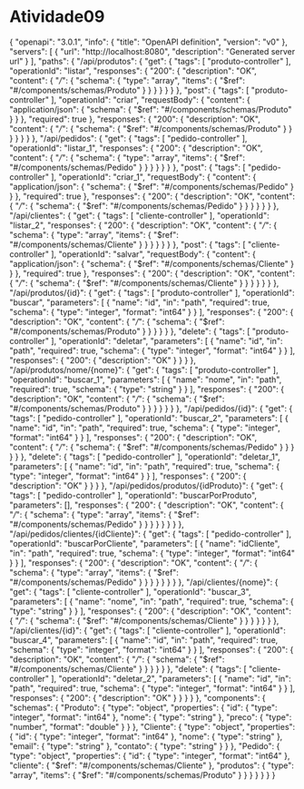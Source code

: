 # Atividade09

{
    "openapi": "3.0.1",
    "info": {
        "title": "OpenAPI definition",
        "version": "v0"
    },
    "servers": [
        {
            "url": "http://localhost:8080",
            "description": "Generated server url"
        }
    ],
    "paths": {
        "/api/produtos": {
            "get": {
                "tags": [
                    "produto-controller"
                ],
                "operationId": "listar",
                "responses": {
                    "200": {
                        "description": "OK",
                        "content": {
                            "*/*": {
                                "schema": {
                                    "type": "array",
                                    "items": {
                                        "$ref": "#/components/schemas/Produto"
                                    }
                                }
                            }
                        }
                    }
                }
            },
            "post": {
                "tags": [
                    "produto-controller"
                ],
                "operationId": "criar",
                "requestBody": {
                    "content": {
                        "application/json": {
                            "schema": {
                                "$ref": "#/components/schemas/Produto"
                            }
                        }
                    },
                    "required": true
                },
                "responses": {
                    "200": {
                        "description": "OK",
                        "content": {
                            "*/*": {
                                "schema": {
                                    "$ref": "#/components/schemas/Produto"
                                }
                            }
                        }
                    }
                }
            }
        },
        "/api/pedidos": {
            "get": {
                "tags": [
                    "pedido-controller"
                ],
                "operationId": "listar_1",
                "responses": {
                    "200": {
                        "description": "OK",
                        "content": {
                            "*/*": {
                                "schema": {
                                    "type": "array",
                                    "items": {
                                        "$ref": "#/components/schemas/Pedido"
                                    }
                                }
                            }
                        }
                    }
                }
            },
            "post": {
                "tags": [
                    "pedido-controller"
                ],
                "operationId": "criar_1",
                "requestBody": {
                    "content": {
                        "application/json": {
                            "schema": {
                                "$ref": "#/components/schemas/Pedido"
                            }
                        }
                    },
                    "required": true
                },
                "responses": {
                    "200": {
                        "description": "OK",
                        "content": {
                            "*/*": {
                                "schema": {
                                    "$ref": "#/components/schemas/Pedido"
                                }
                            }
                        }
                    }
                }
            }
        },
        "/api/clientes": {
            "get": {
                "tags": [
                    "cliente-controller"
                ],
                "operationId": "listar_2",
                "responses": {
                    "200": {
                        "description": "OK",
                        "content": {
                            "*/*": {
                                "schema": {
                                    "type": "array",
                                    "items": {
                                        "$ref": "#/components/schemas/Cliente"
                                    }
                                }
                            }
                        }
                    }
                }
            },
            "post": {
                "tags": [
                    "cliente-controller"
                ],
                "operationId": "salvar",
                "requestBody": {
                    "content": {
                        "application/json": {
                            "schema": {
                                "$ref": "#/components/schemas/Cliente"
                            }
                        }
                    },
                    "required": true
                },
                "responses": {
                    "200": {
                        "description": "OK",
                        "content": {
                            "*/*": {
                                "schema": {
                                    "$ref": "#/components/schemas/Cliente"
                                }
                            }
                        }
                    }
                }
            }
        },
        "/api/produtos/{id}": {
            "get": {
                "tags": [
                    "produto-controller"
                ],
                "operationId": "buscar",
                "parameters": [
                    {
                        "name": "id",
                        "in": "path",
                        "required": true,
                        "schema": {
                            "type": "integer",
                            "format": "int64"
                        }
                    }
                ],
                "responses": {
                    "200": {
                        "description": "OK",
                        "content": {
                            "*/*": {
                                "schema": {
                                    "$ref": "#/components/schemas/Produto"
                                }
                            }
                        }
                    }
                }
            },
            "delete": {
                "tags": [
                    "produto-controller"
                ],
                "operationId": "deletar",
                "parameters": [
                    {
                        "name": "id",
                        "in": "path",
                        "required": true,
                        "schema": {
                            "type": "integer",
                            "format": "int64"
                        }
                    }
                ],
                "responses": {
                    "200": {
                        "description": "OK"
                    }
                }
            }
        },
        "/api/produtos/nome/{nome}": {
            "get": {
                "tags": [
                    "produto-controller"
                ],
                "operationId": "buscar_1",
                "parameters": [
                    {
                        "name": "nome",
                        "in": "path",
                        "required": true,
                        "schema": {
                            "type": "string"
                        }
                    }
                ],
                "responses": {
                    "200": {
                        "description": "OK",
                        "content": {
                            "*/*": {
                                "schema": {
                                    "$ref": "#/components/schemas/Produto"
                                }
                            }
                        }
                    }
                }
            }
        },
        "/api/pedidos/{id}": {
            "get": {
                "tags": [
                    "pedido-controller"
                ],
                "operationId": "buscar_2",
                "parameters": [
                    {
                        "name": "id",
                        "in": "path",
                        "required": true,
                        "schema": {
                            "type": "integer",
                            "format": "int64"
                        }
                    }
                ],
                "responses": {
                    "200": {
                        "description": "OK",
                        "content": {
                            "*/*": {
                                "schema": {
                                    "$ref": "#/components/schemas/Pedido"
                                }
                            }
                        }
                    }
                }
            },
            "delete": {
                "tags": [
                    "pedido-controller"
                ],
                "operationId": "deletar_1",
                "parameters": [
                    {
                        "name": "id",
                        "in": "path",
                        "required": true,
                        "schema": {
                            "type": "integer",
                            "format": "int64"
                        }
                    }
                ],
                "responses": {
                    "200": {
                        "description": "OK"
                    }
                }
            }
        },
        "/api/pedidos/produtos/{idProduto}": {
            "get": {
                "tags": [
                    "pedido-controller"
                ],
                "operationId": "buscarPorProduto",
                "parameters": [],
                "responses": {
                    "200": {
                        "description": "OK",
                        "content": {
                            "*/*": {
                                "schema": {
                                    "type": "array",
                                    "items": {
                                        "$ref": "#/components/schemas/Pedido"
                                    }
                                }
                            }
                        }
                    }
                }
            }
        },
        "/api/pedidos/clientes/{idCliente}": {
            "get": {
                "tags": [
                    "pedido-controller"
                ],
                "operationId": "buscarPorCliente",
                "parameters": [
                    {
                        "name": "idCliente",
                        "in": "path",
                        "required": true,
                        "schema": {
                            "type": "integer",
                            "format": "int64"
                        }
                    }
                ],
                "responses": {
                    "200": {
                        "description": "OK",
                        "content": {
                            "*/*": {
                                "schema": {
                                    "type": "array",
                                    "items": {
                                        "$ref": "#/components/schemas/Pedido"
                                    }
                                }
                            }
                        }
                    }
                }
            }
        },
        "/api/clientes/{nome}": {
            "get": {
                "tags": [
                    "cliente-controller"
                ],
                "operationId": "buscar_3",
                "parameters": [
                    {
                        "name": "nome",
                        "in": "path",
                        "required": true,
                        "schema": {
                            "type": "string"
                        }
                    }
                ],
                "responses": {
                    "200": {
                        "description": "OK",
                        "content": {
                            "*/*": {
                                "schema": {
                                    "$ref": "#/components/schemas/Cliente"
                                }
                            }
                        }
                    }
                }
            }
        },
        "/api/clientes/{id}": {
            "get": {
                "tags": [
                    "cliente-controller"
                ],
                "operationId": "buscar_4",
                "parameters": [
                    {
                        "name": "id",
                        "in": "path",
                        "required": true,
                        "schema": {
                            "type": "integer",
                            "format": "int64"
                        }
                    }
                ],
                "responses": {
                    "200": {
                        "description": "OK",
                        "content": {
                            "*/*": {
                                "schema": {
                                    "$ref": "#/components/schemas/Cliente"
                                }
                            }
                        }
                    }
                }
            },
            "delete": {
                "tags": [
                    "cliente-controller"
                ],
                "operationId": "deletar_2",
                "parameters": [
                    {
                        "name": "id",
                        "in": "path",
                        "required": true,
                        "schema": {
                            "type": "integer",
                            "format": "int64"
                        }
                    }
                ],
                "responses": {
                    "200": {
                        "description": "OK"
                    }
                }
            }
        }
    },
    "components": {
        "schemas": {
            "Produto": {
                "type": "object",
                "properties": {
                    "id": {
                        "type": "integer",
                        "format": "int64"
                    },
                    "nome": {
                        "type": "string"
                    },
                    "preco": {
                        "type": "number",
                        "format": "double"
                    }
                }
            },
            "Cliente": {
                "type": "object",
                "properties": {
                    "id": {
                        "type": "integer",
                        "format": "int64"
                    },
                    "nome": {
                        "type": "string"
                    },
                    "email": {
                        "type": "string"
                    },
                    "contato": {
                        "type": "string"
                    }
                }
            },
            "Pedido": {
                "type": "object",
                "properties": {
                    "id": {
                        "type": "integer",
                        "format": "int64"
                    },
                    "cliente": {
                        "$ref": "#/components/schemas/Cliente"
                    },
                    "produtos": {
                        "type": "array",
                        "items": {
                            "$ref": "#/components/schemas/Produto"
                        }
                    }
                }
            }
        }
    }
}
